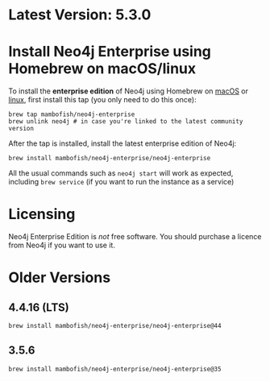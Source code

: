 # Latest Version: 5.3.0

# Install Neo4j Enterprise using Homebrew on macOS/linux

To install the **enterprise edition** of Neo4j using Homebrew on [macOS](https://brew.sh) or [linux](https://github.com/Linuxbrew/brew), first install this tap (you only need to do this once):

```
brew tap mambofish/neo4j-enterprise
brew unlink neo4j # in case you're linked to the latest community version
```

After the tap is installed, install the latest enterprise edition of Neo4j:

```
brew install mambofish/neo4j-enterprise/neo4j-enterprise
```

All the usual commands such as `neo4j start` will work as expected, including `brew service` (if you want to run the instance as a service)

# Licensing
Neo4j Enterprise Edition is *not* free software. You should purchase a licence from Neo4j if you want to use it.

# Older Versions
 
## 4.4.16 (LTS)
```
brew install mambofish/neo4j-enterprise/neo4j-enterprise@44
```

## 3.5.6
```
brew install mambofish/neo4j-enterprise/neo4j-enterprise@35
```
